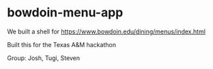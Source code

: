 # bowdoin-menu-app
We built a shell for https://www.bowdoin.edu/dining/menus/index.html

Built this for the Texas A&M hackathon

Group: Josh, Tugi, Steven